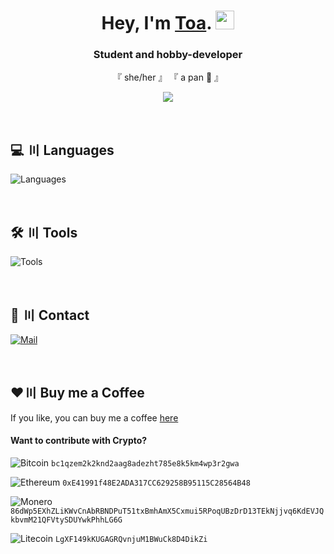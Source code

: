 
<h1 align="center">Hey, I'm <a href="https://l.toaaa.de">Toa</a>. <img src="https://cdn.toaaa.de/toaaa/github/wave.gif" width="30px" height="30px"></h1>
<h3 align="center">Student and hobby-developer</h3>

<p align="center">
    『 she/her 』
    『 a pan 🍳 』
</p>

<p align="center">
<img src="https://lanyard-profile-readme.vercel.app/api/622463049261121567?&bg=00000000">
</p>
<br>

## 💻 〣 Languages

![Languages](https://skillicons.dev/icons?i=svelte,js,ts,nodejs,php,astro,cs,go,mysql,postgresql)

<br />

## 🛠️ 〣 Tools

![Tools](https://skillicons.dev/icons?i=vscode,visualstudio,ps,pr,github,git,docker,linux)

<br />

## 💬 〣 Contact
[![Mail](https://img.shields.io/badge/-Send%20me%20a%20mail-6666ff?style=flat-square&logo=gmail&logoColor=white)](mailto:hi@toaaa.de)

<br />

## ♥️〣 Buy me a Coffee
If you like, you can buy me a coffee  [here](https://buymeacoffee.com/toaaa)

#### Want to contribute with Crypto?

![Bitcoin](https://img.shields.io/badge/-BTC-4c4c4c?style=flat-square&logo=bitcoin&logoColor=d3d3d3) 
`bc1qzem2k2knd2aag8adezht785e8k5km4wp3r2gwa`

![Ethereum](https://img.shields.io/badge/-ETH-4c4c4c?style=flat-square&logo=ethereum&logoColor=ecf0f1) 
`0xE41991f48E2ADA317CC629258B95115C28564B48`

![Monero](https://img.shields.io/badge/-XMR-4c4c4c?style=flat-square&logo=monero&logoColor=ff6600) 
`86dWp5EXhZLiKWvCnAbRBNDPuT51txBmhAmX5Cxmui5RPoqUBzDrD13TEkNjjvq6KdEVJQkbvmM21QFVtySDUYwkPhhLG6G`

![Litecoin](https://img.shields.io/badge/-LTC-4c4c4c?style=flat-square&logo=litecoin&logoColor=d3d3d3) 
`LgXF149kKUGAGRQvnjuM1BWuCk8D4DikZi`
